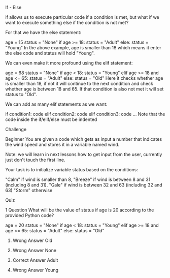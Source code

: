 If - Else


if allows us to execute particular code if a condition is met, but what if we want to execute something else if the condition is not met?

For that we have the else statement:

age = 15
status = "None"
if age >= 18:
    status = "Adult"
else:
    status = "Young"
In the above example, age is smaller than 18 which means it enter the else code and status will hold "Young".

We can even make it more profound using the elif statement:

age = 68
status = "None"
if age < 18:
    status = "Young"
elif age >= 18 and age <= 65:
    status = "Adult"
else:
    status = "Old"
Here it checks whether age is smaller than 18, if not it will continue to the next condition and check whether age is between 18 and 65. If that condition is also not met it will set status to "Old".

We can add as many elif statements as we want:

if condition1:
    code
elif condition2:
    code
elif condition3:
    code
...
Note that the code inside the if/elif/else must be indented

Challenge

Beginner
You are given a code which gets as input a number that indicates the wind speed and stores it in a variable named wind.

Note: we will learn in next lessons how to get input from the user, currently just don't touch the first line.

 

Your task is to initialize variable status based on the conditions:

"Calm" if wind is smaller than 8,
"Breeze" if wind is between 8 and 31 (including 8 and 31).
"Gale" if wind is between 32 and 63 (including 32 and 63)
"Storm" otherwise

Quiz

1 Question
What will be the value of status if age is 20 according to the provided Python code?

age = 20
status = "None"
if age < 18:
    status = "Young"
elif age >= 18 and age <= 65:
    status = "Adult"
else:
    status = "Old"
1. Wrong Answer
Old

2. Wrong Answer
None

3. Correct Answer
Adult

4. Wrong Answer
Young
